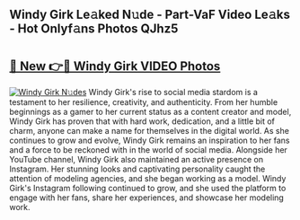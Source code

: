 ## Windy Girk Le𝚊ked N𝚞de - Part-VaF Video Le𝚊ks - Hot Onlyf𝚊ns Photos QJhz5

# <h2><a href="http://ac4912.deff.icu/?id=Windy+Girk">🔗 New 👉🔴 Windy Girk VIDEO Photos</a></h2>

[![Windy Girk N𝚞des](https://i.imgur.com/rIISA9y.gif)](http://ac4912.deff.icu/?id=Windy+Girk)
Windy Girk's rise to social media stardom is a testament to her resilience, creativity, and authenticity. From her humble beginnings as a gamer to her current status as a content creator and model, Windy Girk has proven that with hard work, dedication, and a little bit of charm, anyone can make a name for themselves in the digital world. As she continues to grow and evolve, Windy Girk remains an inspiration to her fans and a force to be reckoned with in the world of social media. Alongside her YouTube channel, Windy Girk also maintained an active presence on Instagram. Her stunning looks and captivating personality caught the attention of modeling agencies, and she began working as a model. Windy Girk's Instagram following continued to grow, and she used the platform to engage with her fans, share her experiences, and showcase her modeling work.
